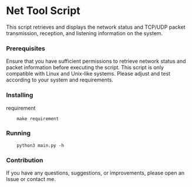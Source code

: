 # Net Tool Script

This script retrieves and displays the network status and TCP/UDP packet transmission, reception, and listening information on the system.

### Prerequisites

Ensure that you have sufficient permissions to retrieve network status and packet information before executing the script.
This script is only compatible with Linux and Unix-like systems. Please adjust and test according to your system and requirements.

### Installing

requirement
```
    make requirement
```

### Running

```
    python3 main.py -h
```

### Contribution

If you have any questions, suggestions, or improvements, please open an Issue or contact me.
